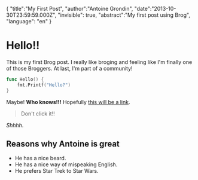 {
    "title":"My First Post",
    "author":"Antoine Grondin",
    "date":"2013-10-30T23:59:59.000Z",
    "invisible": true,
    "abstract":"My first post using Brog",
    "language": "en"
}
# Hello!!
This is my first Brog post.  I really like broging and feeling like I'm
finally one of those Broggers.  At last, I'm part of a community!

```go
func Hello() {
    fmt.Printf("Hello?")
}
```

Maybe!  __Who knows!!!__  Hopefully [this will be a link][1].

> Don't click it!!

_Shhhh_.

## Reasons why Antoine is great

* He has a nice beard.
* He has a nice way of mispeaking English.
* He prefers Star Trek to Star Wars.

[1]: https://en.wikipedia.org/wiki/Borg_(Star_Trek)
